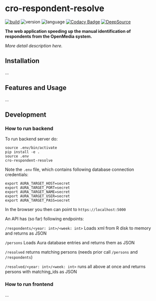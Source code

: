 # cro-respondent-resolve

[![build](https://github.com/czech-radio/cro-respondent-resolve/actions/workflows/main.yml/badge.svg)](https://github.com/czech-radio/cro-respondent-resolve/actions/workflows/main.yml)
![version](https://img.shields.io/badge/version-0.1.0-blue.svg)
![language](https://img.shields.io/badge/language-Python-blue.svg)
[![Codacy Badge](https://app.codacy.com/project/badge/Grade/73277f30f0ed43daaef0a8cee576cc98)](https://www.codacy.com/gh/czech-radio/cro-respondent-resolve/dashboard?utm_source=github.com&amp;utm_medium=referral&amp;utm_content=czech-radio/cro-respondent-resolve&amp;utm_campaign=Badge_Grade)
[![DeepSource](https://deepsource.io/gh/groundf/cro-respondent-resolve.svg/?label=active+issues&show_trend=true&token=q0UMxBlUVTLnFKwkJyAu4uwq)](https://deepsource.io/gh/groundf/cro-respondent-resolve/?ref=repository-badge)

**The web application speeding up the manual identification of respondents from the OpenMedia system.**

*More detail description here.*

## Installation

&hellip;

## Features and Usage

&hellip;

## Development

### How to run backend

To run backend server do:

```shell
source .env/bin/activate
pip install -e .
source .env
cro-respondent-resolve
```

Note the `.env` file, which contains following database connection credentials:

```shell
export AURA_TARGET_HOST=secret
export AURA_TARGET_PORT=secret
export AURA_TARGET_NAME=secret
export AURA_TARGET_USER=secret
export AURA_TARGET_PASS=secret
```

In the browser you then can point to `https://localhost:5000`

An API has (so far) following endpoints:

`/respondents/<year: int>/<week: int>`
Loads xml from R disk to memory and returns as JSON

`/persons`
Loads Aura database entries and returns them as JSON

`/resolved`
returns matching persons (needs prior call `/persons` and `/respondents`)

`/resolved/<year: int>/<week: int>`
runs all above at once and returns persons with matching_ids as JSON

### How to run frontend

&hellip;
